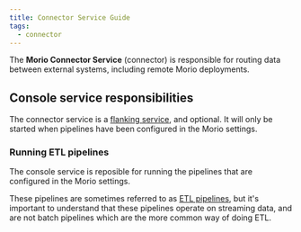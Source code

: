```yaml
---
title: Connector Service Guide
tags:
  - connector
---
```


The **Morio Connector Service** (connector) is responsible for routing data
between external systems, including remote Morio deployments.

## Console service responsibilities

The connector service is a [flanking
service](/docs/reference/terminology/flanking-service), and optional. It will
only be started when pipelines have been configured in the Morio settings.

### Running ETL pipelines

The console service is reposible for running the pipelines that are configured
in the Morio settings.

These pipelines are sometimes referred to as [ETL
pipelines](https://en.wikipedia.org/wiki/Extract,_transform,_load), but it's
important to understand that these pipelines operate on streaming data, and are
not batch pipelines which are the more common way of doing ETL.
